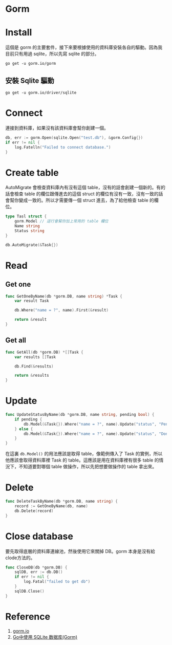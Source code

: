 <!-- 
date: 2024-01-29
update: 2024-01-29
Tag: 
    - Go
    - Gorm
    - Database
-->

# Gorm

# Install

這個是 gorm 的主要套件，接下來要根據使用的資料庫安裝各自的驅動。因為我目前只有用過 sqlite，所以先寫 sqlite 的部分。

```shell
go get -u gorm.io/gorm
```

## 安裝 Sqlite 驅動

```shell
go get -u gorm.io/driver/sqlite
```
# Connect

連接到資料庫，如果沒有該資料庫會幫你創建一個。

```go
db, err := gorm.Open(sqlite.Open("test.db"), &gorm.Config{})
if err != nil {
    log.Fatelln("Failed to connect database.")
}
```

# Create table

AutoMigrate 會檢查資料庫內有沒有這個 table，沒有的話會創建一個新的。有的話會檢查 table 的欄位跟傳進去的這個 struct 的欄位有沒有一致，沒有一致的話會幫你變成一致的。所以才需要傳一個 struct 進去，為了給他檢查 table 的欄位。

```go
type Tasl struct {
    gorm.Model // 這行會幫你加上常用的 table 欄位
    Name string
	Status string
}

db.AutoMigrate(&Task{})
```

# Read

## Get one

```go
func GetOneByName(db *gorm.DB, name string) *Task {
	var result Task

	db.Where("name = ?", name).First(&result)

	return &result
}
```

## Get all

```go
func GetAll(db *gorm.DB) *[]Task {
	var results []Task

	db.Find(&results)

	return &results
}
```

# Update

```go
func UpdateStatusByName(db *gorm.DB, name string, pending bool) {
	if pending {
		db.Model(&Task{}).Where("name = ?", name).Update("status", "Pending")
	} else {
		db.Model(&Task{}).Where("name = ?", name).Update("status", "Done")
	}
}
```

在這裏 `db.Model()` 的用法應該是取得 table，像範例傳入了 Task 的實例，所以他應該會取得資料庫裡 Task 的 table。這應該是用在資料庫裡有很多 table 的情況下，不知道要對哪個 table 做操作，所以先把想要做操作的 table 拿出來。

# Delete

```go
func DeleteTaskByName(db *gorm.DB, name string) {
	record := GetOneByName(db, name)
	db.Delete(record)
}
```

# Close database

要先取得底層的資料庫連線池，然後使用它來關掉 DB。gorm 本身是沒有給clode方法的。

```go
func CloseDB(db *gorm.DB) {
	sqlDB, err := db.DB()
	if err != nil {
		log.Fatal("failed to get db")
	}
	sqlDB.Close()
}
```

# Reference

1. [gorm.io](https://gorm.io/)
2. [Go中使用 SQLite 数据库(Gorm)
](https://blog.csdn.net/cnwyt/article/details/118904882)